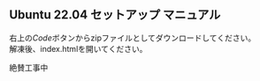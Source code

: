 ## Ubuntu 22.04 セットアップ マニュアル

右上の*Code*ボタンからzipファイルとしてダウンロードしてください。<br>
解凍後、index.htmlを開いてください。

絶賛工事中
